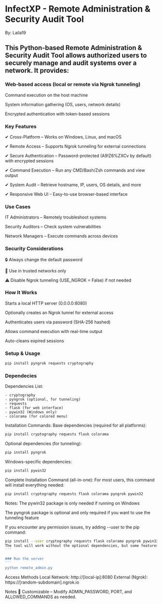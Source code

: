 # InfectXP - Remote Administration & Security Audit Tool

By: Laila19

## This Python-based Remote Administration & Security Audit Tool allows authorized users to securely manage and audit systems over a network. It provides:

### Web-based access (local or remote via Ngrok tunneling)

Command execution on the host machine

System information gathering (OS, users, network details)

Encrypted authentication with token-based sessions

### Key Features

✔ Cross-Platform – Works on Windows, Linux, and macOS

✔ Remote Access – Supports Ngrok tunneling for external connections

✔ Secure Authentication – Password-protected (A9!Z6%ZXCv by default) with encrypted sessions

✔ Command Execution – Run any CMD/Bash/Zsh commands and view output

✔ System Audit – Retrieve hostname, IP, users, OS details, and more

✔ Responsive Web UI – Easy-to-use browser-based interface

### Use Cases

IT Administrators – Remotely troubleshoot systems

Security Auditors – Check system vulnerabilities

Network Managers – Execute commands across devices

### Security Considerations

🔒 Always change the default password

🔐 Use in trusted networks only

⚠ Disable Ngrok tunneling (USE_NGROK = False) if not needed

### How It Works

Starts a local HTTP server (0.0.0.0:8080)

Optionally creates an Ngrok tunnel for external access

Authenticates users via password (SHA-256 hashed)

Allows command execution with real-time output

Auto-cleans expired sessions

### Setup & Usage
```bash
pip install pyngrok requests cryptography
```

### Dependecies
Dependencies List:
```
- cryptography
- pyngrok (optional, for tunneling)
- requests
- flask (for web interface)
- pywin32 (Windows only)
- colorama (for colored menu)
```
Installation Commands:
Base dependencies (required for all platforms):

```bash
pip install cryptography requests flask colorama
```
Optional dependencies (for tunneling):

```bash
pip install pyngrok
```
Windows-specific dependencies:

```bash
pip install pywin32
```
Complete Installation Command (all-in-one):
For most users, this command will install everything needed:

```bash
pip install cryptography requests flask colorama pyngrok pywin32
```
Notes:
The pywin32 package is only needed if running on Windows

The pyngrok package is optional and only required if you want to use the tunneling feature

If you encounter any permission issues, try adding --user to the pip command:

````bash
pip install --user cryptography requests flask colorama pyngrok pywin32
The tool will work without the optional dependencies, but some features like Ngrok tunneling won't be available unless you install pyngrok.
```

### Run the server
```
python remote_admin.py
````
Access Methods
Local Network: http://[local-ip]:8080
External (Ngrok): https://[random-subdomain].ngrok.io

Notes
🔧 Customizable – Modify ADMIN_PASSWORD, PORT, and ALLOWED_COMMANDS as needed.
